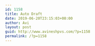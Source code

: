 ```yaml
---
id: 1158
title: Auto Draft
date: 2019-06-20T23:15:03+00:00
author: Avi
layout: post
guid: http://www.avineshpvs.com/?p=1158
permalink: /?p=1158
---
```


